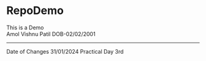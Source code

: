 # RepoDemo
This is a Demo
<br>
Amol Vishnu Patil
DOB-02/02/2001
____________________________________
Date of Changes 31/01/2024
Practical Day 3rd
